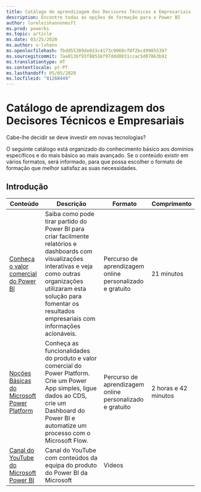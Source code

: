 ```yaml
---
title: Catálogo de aprendizagem dos Decisores Técnicos e Empresariais
description: Encontre todas as opções de formação para o Power BI
author: loreleishannonmsft
ms.prod: powerbi
ms.topic: article
ms.date: 03/25/2020
ms.author: v-lshann
ms.openlocfilehash: fbdd55309de033c4173c9068cf0f2bc499855307
ms.sourcegitcommit: 7aa0136f93f88516f97ddd8031ccac5d07863b92
ms.translationtype: HT
ms.contentlocale: pt-PT
ms.lasthandoff: 05/05/2020
ms.locfileid: "81268449"
---
```

# <a name="business-and-technical-decision-makers-learning-catalog"></a>Catálogo de aprendizagem dos Decisores Técnicos e Empresariais

Cabe-lhe decidir se deve investir em novas tecnologias? 

O seguinte catálogo está organizado do conhecimento básico aos domínios específicos e do mais básico ao mais avançado. Se o conteúdo existir em vários formatos, será informado, para que possa escolher o formato de formação que melhor satisfaz as suas necessidades. 

## <a name="get-started"></a>Introdução<a name="get-started"></a>
| Conteúdo  | Descrição  | Formato  | Comprimento     |
|---------------------------------------------------------------------------------------------------------------|------------------------------------------------------------------------------------------------------------------------------------------------------------------------------------------------------------------------|---------------------------------------|------------|
| [Conheça o valor comercial do Power BI](https://docs.microsoft.com/learn/modules/introduction-power-bi/) | Saiba como pode tirar partido do Power BI para criar facilmente relatórios e dashboards com visualizações interativas e veja como outras organizações utilizaram esta solução para fomentar os resultados empresariais com informações acionáveis. | Percurso de aprendizagem online personalizado e gratuito | 21 minutos |
| [Noções Básicas do Microsoft Power Platform](https://docs.microsoft.com/learn/paths/power-plat-fundamentals/)      | Conheça as funcionalidades do produto e valor comercial do Power Platform. Crie um Power App simples, ligue dados ao CDS, crie um Dashboard do Power BI e automatize um processo com o Microsoft Flow.                          | Percurso de aprendizagem online personalizado e gratuito | 2 horas e 42 minutos  |
| [Canal do YouTube do Microsoft Power BI](https://www.youtube.com/user/mspowerbi/videos)  | Canal do YouTube com conteúdos da equipa do produto do Power BI da Microsoft  | Vídeos   |            |
